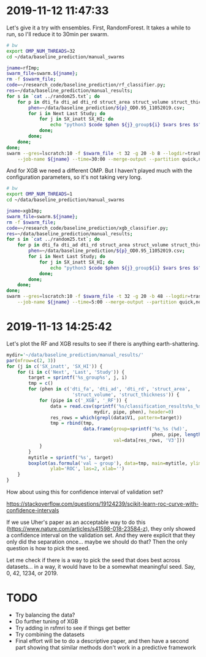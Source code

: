 # 2019-11-12 11:47:33

Let's give it a try with ensembles. First, RandomForest. It takes a while to
run, so I'll reduce it to 30min per swarm.

```bash
# bw
export OMP_NUM_THREADS=32
cd ~/data/baseline_prediction/manual_swarms

jname=rfImp;
swarm_file=swarm.${jname};
rm -f $swarm_file;
code=~/research_code/baseline_prediction/rf_classifier.py;
res=~/data/baseline_prediction/manual_results;
for s in `cat ../random25.txt`; do
    for p in dti_fa dti_ad dti_rd struct_area struct_volume struct_thickness; do
        phen=~/data/baseline_prediction/${p}_OD0.95_11052019.csv;
        for i in Next Last Study; do
            for j in SX_inatt SX_HI; do
                echo "python3 $code $phen ${j}_group${i} $vars $res $s" >> $swarm_file;
            done;
        done;
    done;
done;
swarm --gres=lscratch:10 -f $swarm_file -t 32 -g 20 -b 8 --logdir=trash_${jname} \
    --job-name ${jname} --time=30:00 --merge-output --partition quick,norm
```

And for XGB we need a different OMP. But I haven't played much with the
configuration parameters, so it's not taking very long.

```bash
# bw
export OMP_NUM_THREADS=1
cd ~/data/baseline_prediction/manual_swarms

jname=xgbImp;
swarm_file=swarm.${jname};
rm -f $swarm_file;
code=~/research_code/baseline_prediction/xgb_classifier.py;
res=~/data/baseline_prediction/manual_results;
for s in `cat ../random25.txt`; do
    for p in dti_fa dti_ad dti_rd struct_area struct_volume struct_thickness; do
        phen=~/data/baseline_prediction/${p}_OD0.95_11052019.csv;
        for i in Next Last Study; do
            for j in SX_inatt SX_HI; do
                echo "python3 $code $phen ${j}_group${i} $vars $res $s" >> $swarm_file;
            done;
        done;
    done;
done;
swarm --gres=lscratch:10 -f $swarm_file -t 32 -g 20 -b 48 --logdir=trash_${jname} \
    --job-name ${jname} --time=5:00 --merge-output --partition quick,norm
```

# 2019-11-13 14:25:42

Let's plot the RF and XGB results to see if there is anything earth-shattering.

```r
mydir='~/data/baseline_prediction/manual_results/'
par(mfrow=c(2, 3))
for (j in c('SX_inatt', 'SX_HI')) {
    for (i in c('Next', 'Last', 'Study')) {
        target = sprintf('%s_group%s', j, i)
        tmp = c()
        for (phen in c('dti_fa', 'dti_ad', 'dti_rd', 'struct_area',
                        'struct_volume', 'struct_thickness')) {
            for (pipe in c('_XGB', '_RF')) {
                data = read.csv(sprintf('%s/classification_results%s_%s_OD0.95_11052019.csv',
                                mydir, pipe, phen), header=0)
                res_rows = which(grepl(data$V1, pattern=target))
                tmp = rbind(tmp,
                            data.frame(group=sprintf('%s_%s (%d)',
                                                     phen, pipe, length(res_rows)),
                                       val=data[res_rows, 'V3']))
            }
        }
        mytitle = sprintf('%s', target)
        boxplot(as.formula('val ~ group'), data=tmp, main=mytitle, ylim=c(0.2,.9),
                ylab='ROC', las=2, xlab='')
    }
}
```


How about using this for confidence interval of validation set? 

https://stackoverflow.com/questions/19124239/scikit-learn-roc-curve-with-confidence-intervals

If we use Uher's paper as an acceptable way to do this
(https://www.nature.com/articles/s41598-018-23584-z),
they only showed a confidence interval on the validation set. And they were
explicit that they only did the separation once... maybe we should do that? Then
the only question is how to pick the seed.

Let me check if there is a way to pick the seed that does best across
datasets... in a way, it would have to be a somewhat meaningful seed. Say, 0, 42,
1234, or 2019.


# TODO
 * Try balancing the data?
 * Do further tuning of XGB
 * Try adding in rsfmri to see if things get better
 * Try combining the datasets
 * Final effort will be to do a descriptive paper, and then have a second part
   showing that similar methods don't work in a predictive framework 
